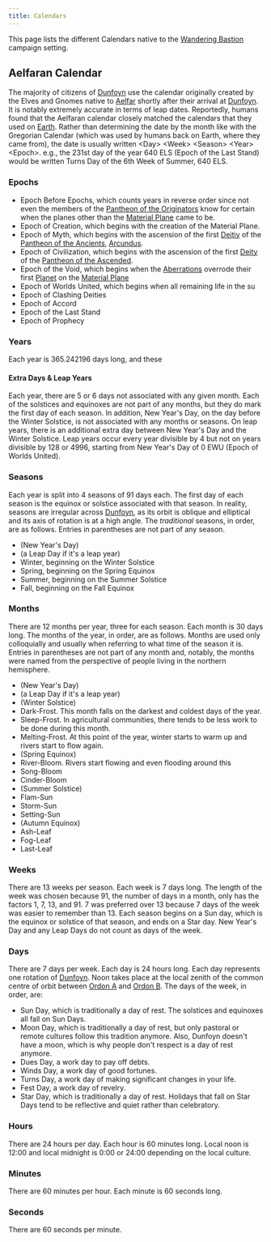 ```yaml
---
title: Calendars
---
```


This page lists the different Calendars native to the [Wandering Bastion](../../index.md) campaign setting.

## Aelfaran Calendar

The majority of citizens of [Dunfoyn](../place/planet/ordon/dunfoyn.md) use the calendar originally created by the Elves and Gnomes native to [Aelfar](../place/planet/plaer/aelfar.md) shortly after their arrival at [Dunfoyn](../place/planet/ordon/dunfoyn.md). It is notably extremely accurate in terms of leap dates. Reportedly, humans found that the Aelfaran calendar closely matched the calendars that they used on [Earth](../place/plane/inner/matter/earth). Rather than determining the date by the month like with the Gregorian Calendar (which was used by humans back on Earth, where they came from), the date is usually written <Day\> <Week\> <Season\> <Year\> <Epoch\>. e.g., the 231st day of the year 640 ELS (Epoch of the Last Stand) would be written Turns Day of the 6th Week of Summer, 640 ELS. 

### Epochs


- Epoch Before Epochs, which counts years in reverse order since not even the members of the [Pantheon of the Originators](../creature/unique/deity/originator/index.md) know for certain when the planes other than the [Material Plane](../place/plane/prime/material.md) came to be.
- Epoch of Creation, which begins with the creation of the Material Plane.
- Epoch of Myth, which begins with the ascension of the first [Deitiy](../creature/unique/deity/index.md) of the [Pantheon of the Ancients](../creature/unique/deity/ancient/index.md), [Arcundus](../creature/unique/deity/ancient/arcundus.md).
- Epoch of Civilization, which begins with the ascension of the first [Deity](../creature/unique/deity/index.md) of the [Pantheon of the Ascended](../creature/unique/deity/ascended/index.md).
- Epoch of the Void, which begins when the [Aberrations](../creature/species/aberration/index.md) overrode their first [Planet](../place/planet/index.md) on the [Material Plane](../place/plane/prime/material.md)
- Epoch of Worlds United, which begins when all remaining life in the su
- Epoch of Clashing Deities
- Epoch of Accord
- Epoch of the Last Stand
- Epoch of Prophecy

### Years

Each year is 365.242196 days long, and these

#### Extra Days & Leap Years

Each year, there are 5 or 6 days not associated with any given month. Each of the solstices and equinoxes are not part of any months, but they do mark the first day of each season. In addition, New Year's Day, on the day before the Winter Solstice, is not associated with any months or seasons. On leap years, there is an additional extra day between New Year's Day and the Winter Solstice. Leap years occur every year divisible by 4 but not on years divisible by 128 or 4996, starting from New Year's Day of 0 EWU (Epoch of Worlds United).

### Seasons

Each year is split into 4 seasons of 91 days each. The first day of each season is the equinox or solstice associated with that season. In reality, seasons are irregular across [Dunfoyn](../place/planet/ordon/dunfoyn.md), as its orbit is oblique and elliptical and its axis of rotation is at a high angle. The *traditional* seasons, in order, are as follows. Entries in parentheses are not part of any season.

- (New Year's Day)
- (a Leap Day if it's a leap year)
- Winter, beginning on the Winter Solstice
- Spring, beginning on the Spring Equinox
- Summer, beginning on the Summer Solstice
- Fall, beginning on the Fall Equinox

### Months

There are 12 months per year, three for each season. Each month is 30 days long. The months of the year, in order, are as follows. Months are used only colloquially and usually when referring to what time of the season it is. Entries in parentheses are not part of any month and, notably, the months were named from the perspective of people living in the northern hemisphere.

- (New Year's Day)
- (a Leap Day if it's a leap year)
- (Winter Solstice)
- Dark-Frost. This month falls on the darkest and coldest days of the year.
- Sleep-Frost. In agricultural communities, there tends to be less work to be done during this month.
- Melting-Frost. At this point of the year, winter starts to warm up and rivers start to flow again.
- (Spring Equinox)
- River-Bloom. Rivers start flowing and even flooding around this 
- Song-Bloom
- Cinder-Bloom
- (Summer Solstice)
- Flam-Sun
- Storm-Sun
- Setting-Sun
- (Autumn Equinox)
- Ash-Leaf
- Fog-Leaf
- Last-Leaf

### Weeks

There are 13 weeks per season. Each week is 7 days long. The length of the week was chosen because 91, the number of days in a month, only has the factors 1, 7, 13, and 91. 7 was preferred over 13 because 7 days of the week was easier to remember than 13. Each season begins on a Sun day, which is the equinox or solstice of that season, and ends on a Star day. New Year's Day and any Leap Days do not count as days of the week.

### Days

There are 7 days per week. Each day is 24 hours long. Each day represents one rotation of [Dunfoyn](../place/planet/ordon/dunfoyn.md). Noon takes place at the local zenith of the common centre of orbit between [Ordon A](../place/planet/ordon/ordon-a.md) and [Ordon B](../place/planet/ordon/ordon-b.md). The days of the week, in order, are:

- Sun Day, which is traditionally a day of rest. The solstices and equinoxes all fall on Sun Days.
- Moon Day, which is traditionally a day of rest, but only pastoral or remote cultures follow this tradition anymore. Also, Dunfoyn doesn't have a moon, which is why people don't respect is a day of rest anymore.
- Dues Day, a work day to pay off debts.
- Winds Day, a work day of good fortunes.
- Turns Day, a work day of making significant changes in your life. 
- Fest Day, a work day of revelry.
- Star Day, which is traditionally a day of rest. Holidays that fall on Star Days tend to be reflective and quiet rather than celebratory.

### Hours

There are 24 hours per day. Each hour is 60 minutes long. Local noon is 12:00 and local midnight is 0:00 or 24:00 depending on the local culture.

### Minutes

There are 60 minutes per hour. Each minute is 60 seconds long.

### Seconds

There are 60 seconds per minute.
